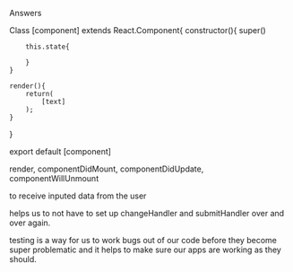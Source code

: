 Answers
 <!-- What are the required parts of class components? -->
Class [component] extends React.Component{
    constructor(){
        super()

        this.state{

        }
    }

    render(){
        return(
            [text]
        );
    }
}

export default [component]


 <!-- Name at least three lifecycle methods? -->

 render, componentDidMount, componentDidUpdate, componentWillUnmount

 <!-- Why are forms used so often in web applications and software? -->
 to receive inputed data from the user

 <!-- What advantages are there by using a forms library like Formik? -->
 helps us to not have to set up changeHandler and submitHandler over and over again.

 <!-- Why do we write tests for our apps? -->

 testing is a way for us to work bugs out of our code before they become super problematic and it helps to make sure our apps are working as they should.